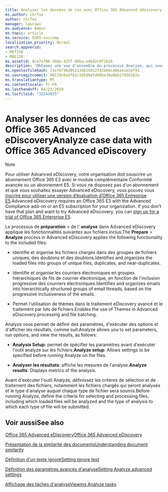 ```yaml
---
title: Analyser les données de cas avec Office 365 Advanced eDiscovery
ms.author: chrfox
author: chrfox
manager: laurawi
ms.audience: Admin
ms.topic: article
ms.service: O365-seccomp
localization_priority: Normal
search.appverid:
- MET150
- MOE150
ms.assetid: dce7a700-3b6e-435f-88ba-e4b82c0f2b26
description: "Obtenez une vue d'ensemble du processus Analyze, qui vous permet de définir des paramètres, des options d'exécution et des résultats d'affichage, dans Office 365 Advanced eDiscovery. "
ms.openlocfilehash: 11ef6f9bd052134625012742e64c466ae1e54f91
ms.sourcegitcommit: 0017dc6a5f81c165d9dfd88be39a6bb17856582e
ms.translationtype: MT
ms.contentlocale: fr-FR
ms.lasthandoff: 04/23/2019
ms.locfileid: "32243025"
---
```

# <a name="analyze-case-data-with-office-365-advanced-ediscovery"></a><span data-ttu-id="e7bdb-103">Analyser les données de cas avec Office 365 Advanced eDiscovery</span><span class="sxs-lookup"><span data-stu-id="e7bdb-103">Analyze case data with Office 365 Advanced eDiscovery</span></span>

> [!NOTE]
> <span data-ttu-id="e7bdb-p101">Pour utiliser Advanced eDiscovery, votre organisation doit souscrire un abonnement Office 365 E3 avec le module complémentaire Conformité avancée ou un abonnement E5. Si vous ne disposez pas d’un abonnement et que vous souhaitez essayer Advanced eDiscovery, vous pouvez vous [inscrire pour utiliser une version d’évaluation d’Office 365 Entreprise E5](https://go.microsoft.com/fwlink/p/?LinkID=698279).</span><span class="sxs-lookup"><span data-stu-id="e7bdb-p101">Advanced eDiscovery requires an Office 365 E3 with the Advanced Compliance add-on or an E5 subscription for your organization. If you don't have that plan and want to try Advanced eDiscovery, you can [sign up for a trial of Office 365 Enterprise E5](https://go.microsoft.com/fwlink/p/?LinkID=698279).</span></span> 
  
<span data-ttu-id="e7bdb-106">Le processus de **préparation** \> de l' **analyse** dans Advanced eDiscovery applique les fonctionnalités suivantes aux fichiers inclus:</span><span class="sxs-lookup"><span data-stu-id="e7bdb-106">The **Prepare** \> **Analyze** process in Advanced eDiscovery applies the following functionality to the included files:</span></span> 
  
- <span data-ttu-id="e7bdb-107">Identifie et organise les fichiers chargés dans des groupes de fichiers uniques, des doublons et des doublons.</span><span class="sxs-lookup"><span data-stu-id="e7bdb-107">Identifies and organizes the loaded files into groups of unique files, duplicates, and near-duplicates.</span></span>
    
- <span data-ttu-id="e7bdb-108">Identifie et organise les courriers électroniques en groupes hiérarchiques de fils de courrier électronique, en fonction de l'inclusion progressive des courriers électroniques.</span><span class="sxs-lookup"><span data-stu-id="e7bdb-108">Identifies and organizes emails into hierarchically structured groups of email threads, based on the progressive inclusiveness of the emails.</span></span>
    
- <span data-ttu-id="e7bdb-109">Permet l'utilisation de thèmes dans le traitement eDiscovery avancé et le traitement par lots de fichiers.</span><span class="sxs-lookup"><span data-stu-id="e7bdb-109">Enables the use of Themes in Advanced eDiscovery processing and file batching.</span></span>
    
 <span data-ttu-id="e7bdb-110">Analyze vous permet de définir des paramètres, d'exécuter des options et d'afficher les résultats, comme suit:</span><span class="sxs-lookup"><span data-stu-id="e7bdb-110">Analyze allows you to set parameters, run options, and view the results, as follows:</span></span> 
  
- <span data-ttu-id="e7bdb-111">**Analysis Setup**: permet de spécifier les paramètres avant d'exécuter l'outil analyze sur les fichiers.</span><span class="sxs-lookup"><span data-stu-id="e7bdb-111">**Analyze setup**: Allows settings to be specified before running Analyze on the files.</span></span>
    
- <span data-ttu-id="e7bdb-112">**Analyser les résultats**: affiche les mesures de l'analyse.</span><span class="sxs-lookup"><span data-stu-id="e7bdb-112">**Analyze results**: Displays metrics of the analysis.</span></span> 
    
<span data-ttu-id="e7bdb-113">Avant d'exécuter l'outil Analyze, définissez les critères de sélection et de traitement des fichiers, notamment les fichiers chargés qui seront analysés et le type d'analyse auquel chaque type de fichier sera soumis.</span><span class="sxs-lookup"><span data-stu-id="e7bdb-113">Before running Analyze, define the criteria for selecting and processing files, including which loaded files will be analyzed and the type of analysis to which each type of file will be submitted.</span></span> 
  
## <a name="see-also"></a><span data-ttu-id="e7bdb-114">Voir aussi</span><span class="sxs-lookup"><span data-stu-id="e7bdb-114">See also</span></span>

[<span data-ttu-id="e7bdb-115">Office 365 Advanced eDiscovery</span><span class="sxs-lookup"><span data-stu-id="e7bdb-115">Office 365 Advanced eDiscovery</span></span>](office-365-advanced-ediscovery.md)
  
[<span data-ttu-id="e7bdb-116">Présentation de la similarité des documents</span><span class="sxs-lookup"><span data-stu-id="e7bdb-116">Understanding document similarity</span></span>](understand-document-similarity-in-advanced-ediscovery.md)
  
[<span data-ttu-id="e7bdb-117">Définition d'un texte ignoré</span><span class="sxs-lookup"><span data-stu-id="e7bdb-117">Setting ignore text</span></span>](set-ignore-text-in-advanced-ediscovery.md)
  
[<span data-ttu-id="e7bdb-118">Définition des paramètres avancés d'analyse</span><span class="sxs-lookup"><span data-stu-id="e7bdb-118">Setting Analyze advanced settings</span></span>](set-analyze-advanced-settings-in-advanced-ediscovery.md)
  
[<span data-ttu-id="e7bdb-119">Affichage des tâches d'analyse</span><span class="sxs-lookup"><span data-stu-id="e7bdb-119">Viewing Analyze tasks</span></span>](view-analyze-results-in-advanced-ediscovery.md)

